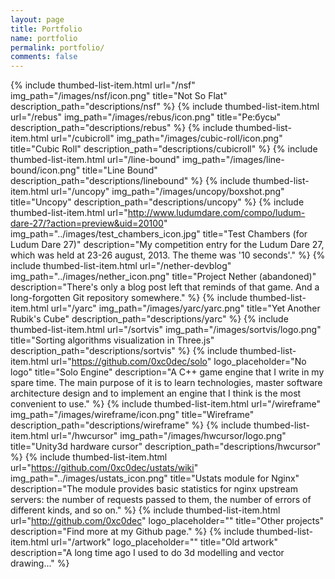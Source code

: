 ```yaml
---
layout: page
title: Portfolio
name: portfolio
permalink: portfolio/
comments: false
---
```


{% include thumbed-list-item.html url="/nsf" img_path="/images/nsf/icon.png" title="Not So Flat" description_path="descriptions/nsf" %}
{% include thumbed-list-item.html url="/rebus" img_path="/images/rebus/icon.png" title="Ре:бусы" description_path="descriptions/rebus" %}
{% include thumbed-list-item.html url="/cubicroll" img_path="/images/cubic-roll/icon.png" title="Cubic Roll" description_path="descriptions/cubicroll" %}
{% include thumbed-list-item.html url="/line-bound" img_path="/images/line-bound/icon.png" title="Line Bound" description_path="descriptions/linebound" %}
{% include thumbed-list-item.html url="/uncopy" img_path="/images/uncopy/boxshot.png" title="Uncopy" description_path="descriptions/uncopy" %}
{% include thumbed-list-item.html url="http://www.ludumdare.com/compo/ludum-dare-27/?action=preview&uid=20100" img_path="../images/test_chambers_icon.jpg" title="Test Chambers (for Ludum Dare 27)" description="My competition entry for the Ludum Dare 27, which was held at 23-26 august, 2013. The theme was '10 seconds'." %}
{% include thumbed-list-item.html url="/nether-devblog" img_path="../images/nether_icon.png" title="Project Nether (abandoned)" description="There's only a blog post left that reminds of that game. And a long-forgotten Git repository somewhere." %}
{% include thumbed-list-item.html url="/yarc" img_path="/images/yarc/yarc.png" title="Yet Another Rubik's Cube" description_path="descriptions/yarc" %}
{% include thumbed-list-item.html url="/sortvis" img_path="/images/sortvis/logo.png" title="Sorting algorithms visualization in Three.js" description_path="descriptions/sortvis" %}
{% include thumbed-list-item.html url="https://github.com/0xc0dec/solo" logo_placeholder="No logo" title="Solo Engine" description="A C++ game engine that I write in my spare time. The main purpose of it is to learn technologies, master software architecture design and to implement an engine that I think is the most convenient to use." %}
{% include thumbed-list-item.html url="/wireframe" img_path="/images/wireframe/icon.png" title="Wireframe" description_path="descriptions/wireframe" %}
{% include thumbed-list-item.html url="/hwcursor" img_path="/images/hwcursor/logo.png" title="Unity3d hardware cursor" description_path="descriptions/hwcursor" %}
{% include thumbed-list-item.html url="https://github.com/0xc0dec/ustats/wiki" img_path="../images/ustats_icon.png" title="Ustats module for Nginx" description="The module provides basic statistics for nginx upstream servers: the number of requests passed to them, the number of errors of different kinds, and so on." %}
{% include thumbed-list-item.html url="http://github.com/0xc0dec" logo_placeholder="" title="Other projects" description="Find more at my Github page." %}
{% include thumbed-list-item.html url="/artwork" logo_placeholder="" title="Old artwork" description="A long time ago I used to do 3d modelling and vector drawing..." %}
